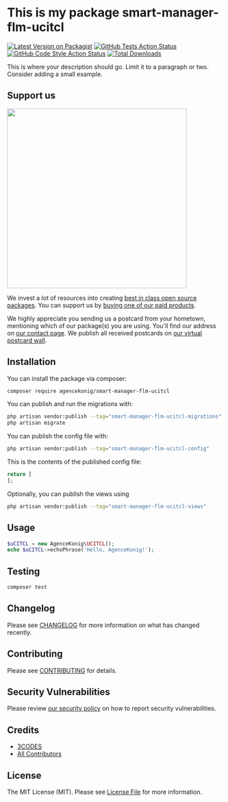 # This is my package smart-manager-flm-ucitcl

[![Latest Version on Packagist](https://img.shields.io/packagist/v/agencekonig/smart-manager-flm-ucitcl.svg?style=flat-square)](https://packagist.org/packages/agencekonig/smart-manager-flm-ucitcl)
[![GitHub Tests Action Status](https://img.shields.io/github/actions/workflow/status/agencekonig/smart-manager-flm-ucitcl/run-tests.yml?branch=main&label=tests&style=flat-square)](https://github.com/agencekonig/smart-manager-flm-ucitcl/actions?query=workflow%3Arun-tests+branch%3Amain)
[![GitHub Code Style Action Status](https://img.shields.io/github/actions/workflow/status/agencekonig/smart-manager-flm-ucitcl/fix-php-code-style-issues.yml?branch=main&label=code%20style&style=flat-square)](https://github.com/agencekonig/smart-manager-flm-ucitcl/actions?query=workflow%3A"Fix+PHP+code+style+issues"+branch%3Amain)
[![Total Downloads](https://img.shields.io/packagist/dt/agencekonig/smart-manager-flm-ucitcl.svg?style=flat-square)](https://packagist.org/packages/agencekonig/smart-manager-flm-ucitcl)

This is where your description should go. Limit it to a paragraph or two. Consider adding a small example.

## Support us

[<img src="https://github-ads.s3.eu-central-1.amazonaws.com/smart-manager-flm-ucitcl.jpg?t=1" width="419px" />](https://spatie.be/github-ad-click/smart-manager-flm-ucitcl)

We invest a lot of resources into creating [best in class open source packages](https://spatie.be/open-source). You can support us by [buying one of our paid products](https://spatie.be/open-source/support-us).

We highly appreciate you sending us a postcard from your hometown, mentioning which of our package(s) you are using. You'll find our address on [our contact page](https://spatie.be/about-us). We publish all received postcards on [our virtual postcard wall](https://spatie.be/open-source/postcards).

## Installation

You can install the package via composer:

```bash
composer require agencekonig/smart-manager-flm-ucitcl
```

You can publish and run the migrations with:

```bash
php artisan vendor:publish --tag="smart-manager-flm-ucitcl-migrations"
php artisan migrate
```

You can publish the config file with:

```bash
php artisan vendor:publish --tag="smart-manager-flm-ucitcl-config"
```

This is the contents of the published config file:

```php
return [
];
```

Optionally, you can publish the views using

```bash
php artisan vendor:publish --tag="smart-manager-flm-ucitcl-views"
```

## Usage

```php
$uCITCL = new AgenceKonig\UCITCL();
echo $uCITCL->echoPhrase('Hello, AgenceKonig!');
```

## Testing

```bash
composer test
```

## Changelog

Please see [CHANGELOG](CHANGELOG.md) for more information on what has changed recently.

## Contributing

Please see [CONTRIBUTING](CONTRIBUTING.md) for details.

## Security Vulnerabilities

Please review [our security policy](../../security/policy) on how to report security vulnerabilities.

## Credits

- [3CODES](https://github.com/agencekonig)
- [All Contributors](../../contributors)

## License

The MIT License (MIT). Please see [License File](LICENSE.md) for more information.
